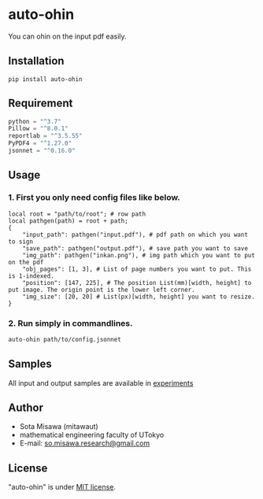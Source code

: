 # auto-ohin

You can ohin on the input pdf easily.

## Installation

`pip install auto-ohin`

## Requirement

```python
python = "^3.7"
Pillow = "^8.0.1"
reportlab = "^3.5.55"
PyPDF4 = "^1.27.0"
jsonnet = "^0.16.0"
```

## Usage

### 1. First you only need config files like below.

```jsonnet
local root = "path/to/root"; # row path
local pathgen(path) = root + path;
{
    "input_path": pathgen("input.pdf"), # pdf path on which you want to sign
    "save_path": pathgen("output.pdf"), # save path you want to save
    "img_path": pathgen("inkan.png"), # img path which you want to put on the pdf
    "obj_pages": [1, 3], # List of page numbers you want to put. This is 1-indexed.
    "position": [147, 225], # The position List(mm)[width, height] to put image. The origin point is the lower left corner.
    "img_size": [20, 20] # List(px)[width, height] you want to resize.
}
```

### 2. Run simply in commandlines.
```bash
auto-ohin path/to/config.jsonnet
```

## Samples
All input and output samples are available in [experiments](https://github.com/MitawaUT/auto-ohin/tree/main/experiments)

## Author

* Sota Misawa (mitawaut)
* mathematical engineering faculty of UTokyo
* E-mail: so.misawa.research@gmail.com

## License
"auto-ohin" is under [MIT license](https://en.wikipedia.org/wiki/MIT_License).
